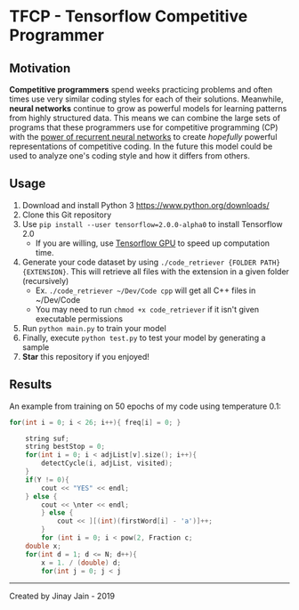 # TFCP - Tensorflow Competitive Programmer

## Motivation

**Competitive programmers** spend weeks practicing problems and often times use very similar coding styles for each of their solutions. Meanwhile, **neural networks** continue to grow as powerful models for learning patterns from highly structured data. This means we can combine the large sets of programs that these programmers use for competitive programming (CP) with the [power of recurrent neural networks](https://karpathy.github.io/2015/05/21/rnn-effectiveness/) to create *hopefully* powerful representations of competitive coding. In the future this model could be used to analyze one's coding style and how it differs from others.

## Usage

1. Download and install Python 3 https://www.python.org/downloads/
2. Clone this Git repository
3. Use ``pip install --user tensorflow=2.0.0-alpha0`` to install Tensorflow 2.0
    * If you are willing, use [Tensorflow GPU](https://www.tensorflow.org/install/gpu) to speed up computation time.
4. Generate your code dataset by using ``./code_retriever {FOLDER PATH} {EXTENSION}``. This will retrieve all files with the extension in a given folder (recursively)
    * Ex. ``./code_retriever ~/Dev/Code cpp`` will get all C++ files in ~/Dev/Code
    * You may need to run ``chmod +x code_retriever`` if it isn't given executable permissions
5. Run ``python main.py`` to train your model
6. Finally, execute ``python test.py`` to test your model by generating a sample
7. **Star** this repository if you enjoyed!

## Results

An example from training on 50 epochs of my code using temperature 0.1:

```cpp
for(int i = 0; i < 26; i++){ freq[i] = 0; }

    string suf;
    string bestStop = 0;
    for(int i = 0; i < adjList[v].size(); i++){
        detectCycle(i, adjList, visited);
    }
    if(Y != 0){
        cout << "YES" << endl;
    } else {
        cout << \nter << endl;
        } else {
            cout << ][(int)(firstWord[i] - 'a')]++;
        }
        for (int i = 0; i < pow(2, Fraction c;
    double x;
    for(int d = 1; d <= N; d++){
        x = 1. / (double) d;
        for(int j = 0; j < j
```

---

Created by Jinay Jain - 2019
